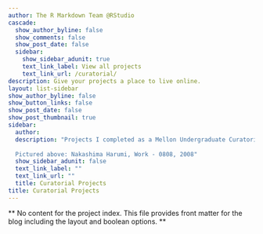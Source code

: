 ```yaml
---
author: The R Markdown Team @RStudio
cascade:
  show_author_byline: false
  show_comments: false
  show_post_date: false
  sidebar:
    show_sidebar_adunit: true
    text_link_label: View all projects
    text_link_url: /curatorial/
description: Give your projects a place to live online.
layout: list-sidebar
show_author_byline: false
show_button_links: false
show_post_date: false
show_post_thumbnail: true
sidebar:
  author: 
  description: "Projects I completed as a Mellon Undergraduate Curatorial Fellow at the Museum of Fine Arts, Houston.
  
  Pictured above: Nakashima Harumi, Work - 0808, 2008"
  show_sidebar_adunit: false
  text_link_label: ""
  text_link_url: ""
  title: Curatorial Projects
title: Curatorial Projects
---
```


** No content for the project index. This file provides front matter for the blog including the layout and boolean options. **
